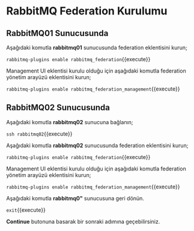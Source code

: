 # RabbitMQ Federation Kurulumu

## RabbitMQ01 Sunucusunda

Aşağıdaki komutla **rabbitmq01** sunucusunda federation eklentisini kurun;

`rabbitmq-plugins enable rabbitmq_federation`{{execute}}

Management UI eklentisi kurulu olduğu için aşağıdaki komutla federation yönetim arayüzü eklentisini kurun;

`rabbitmq-plugins enable rabbitmq_federation_management`{{execute}}

## RabbitMQ02 Sunucusunda

Aşağıdaki komutla **rabbitmq02** sunucuna bağlanın;

`ssh rabbitmq02`{{execute}}

Aşağıdaki komutla **rabbitmq02** sunucusunda federation eklentisini kurun;

`rabbitmq-plugins enable rabbitmq_federation`{{execute}}

Management UI eklentisi kurulu olduğu için aşağıdaki komutla federation yönetim arayüzü eklentisini kurun;

`rabbitmq-plugins enable rabbitmq_federation_management`{{execute}}

Aşağıdaki komutla **rabbitmq0"** sunucusuna geri dönün.

`exit`{{execute}}

**Continue** butonuna basarak bir sonraki adımına geçebilirsiniz.